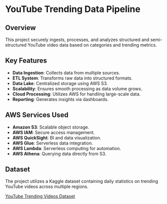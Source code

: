 # YouTube Trending Data Pipeline

## Overview
This project securely ingests, processes, and analyzes structured and semi-structured YouTube video data based on categories and trending metrics.

## Key Features
- **Data Ingestion**: Collects data from multiple sources.
- **ETL System**: Transforms raw data into structured formats.
- **Data Lake**: Centralized storage using AWS S3.
- **Scalability**: Ensures smooth processing as data volume grows.
- **Cloud Processing**: Utilizes AWS for handling large-scale data.
- **Reporting**: Generates insights via dashboards.

## AWS Services Used
- **Amazon S3**: Scalable object storage.
- **AWS IAM**: Secure access management.
- **AWS QuickSight**: BI and data visualization.
- **AWS Glue**: Serverless data integration.
- **AWS Lambda**: Serverless computing for automation.
- **AWS Athena**: Querying data directly from S3.

## Dataset
The project utilizes a Kaggle dataset containing daily statistics on trending YouTube videos across multiple regions.

[YouTube Trending Videos Dataset](https://www.kaggle.com/datasets/datasnaek/youtube-new)


